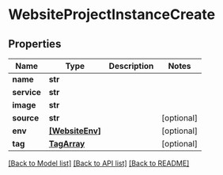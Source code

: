 # WebsiteProjectInstanceCreate

## Properties
Name | Type | Description | Notes
------------ | ------------- | ------------- | -------------
**name** | **str** |  | 
**service** | **str** |  | 
**image** | **str** |  | 
**source** | **str** |  | [optional] 
**env** | [**[WebsiteEnv]**](WebsiteEnv.md) |  | [optional] 
**tag** | [**TagArray**](TagArray.md) |  | [optional] 

[[Back to Model list]](../README.md#documentation-for-models) [[Back to API list]](../README.md#documentation-for-api-endpoints) [[Back to README]](../README.md)


